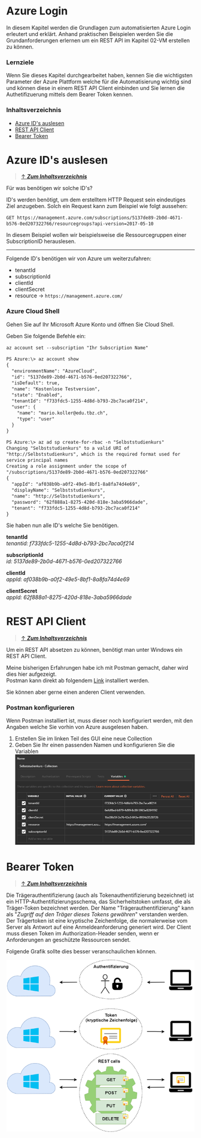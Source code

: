 # **Azure Login**

In diesem Kapitel werden die Grundlagen zum automatisierten Azure Login erleutert und erklärt. Anhand praktischen Beispielen werden Sie die Grundanforderungen erlernen um ein REST API im Kapitel 02-VM erstellen zu können.

### **Lernziele**
Wenn Sie dieses Kapitel durchgearbeitet haben, kennen Sie die wichtigsten Parameter der Azure Plattform welche für die Automatisierung wichtig sind und können diese in einem REST API Client einbinden und Sie lernen die Authetifizuerung mittels dem Bearer Token kennen.

### **Inhaltsverzeichnis**
- [Azure ID's auslesen](#Azure-Plattform)
- [REST API Client](#REST-API-Client)
- [Bearer Token](#Bearer-Token)

# Azure ID's auslesen
>[&uarr; **_Zum Inhaltsverzeichnis_**](#Inhaltsverzeichnis)

Für was benötigen wir solche ID's?<br>

ID's werden benötigt, um dem erstelltem HTTP Request sein eindeutiges Ziel anzugeben. Solch ein Request kann zum Beispiel wie folgt aussehen:<br>

```
GET https://management.azure.com/subscriptions/5137de89-2b0d-4671-b576-0ed207322766/resourcegroups?api-version=2017-05-10
```

In diesem Beispiel wollen wir beispielsweise die Ressourcegruppen einer SubscriptionID herauslesen.<br>

---

Folgende ID's benötigen wir von Azure um weiterzufahren:

- tenantId
- subscriptionId
- clientId
- clientSecret
- resource &rarr; `https://management.azure.com/`

### **Azure Cloud Shell**
Gehen Sie auf Ihr Microsoft Azure Konto und öffnen Sie Cloud Shell.<br>

Geben Sie folgende Befehle ein:<br>
```
az account set --subscription "Ihr Subscription Name"
```

```
PS Azure:\> az account show
{
  "environmentName": "AzureCloud",
  "id": "5137de89-2b0d-4671-b576-0ed207322766",
  "isDefault": true,
  "name": "Kostenlose Testversion",
  "state": "Enabled",
  "tenantId": "f733fdc5-1255-4d8d-b793-2bc7aca0f214",
  "user": {
    "name": "mario.koller@edu.tbz.ch",
    "type": "user"
  }
}
```

```
PS Azure:\> az ad sp create-for-rbac -n "Selbststudienkurs"
Changing "Selbststudienkurs" to a valid URI of "http://Selbststudienkurs", which is the required format used for service principal names
Creating a role assignment under the scope of "/subscriptions/5137de89-2b0d-4671-b576-0ed207322766"
{
  "appId": "af038b9b-a0f2-49e5-8bf1-8a8fa74d4e69",
  "displayName": "Selbststudienkurs",
  "name": "http://Selbststudienkurs",
  "password": "62f888a1-8275-420d-818e-3aba5966dade",
  "tenant": "f733fdc5-1255-4d8d-b793-2bc7aca0f214"
}
```

Sie haben nun alle ID's welche Sie benötigen.<br>

**tenantId**<br>
*tenantid: f733fdc5-1255-4d8d-b793-2bc7aca0f214*<br>

**subscriptionId**<br>
*id: 5137de89-2b0d-4671-b576-0ed207322766*<br>

**clientId**<br>
*appId: af038b9b-a0f2-49e5-8bf1-8a8fa74d4e69*<br>

**clientSecret**<br>
*appId: 62f888a1-8275-420d-818e-3aba5966dade*<br>

# REST API Client
>[&uarr; **_Zum Inhaltsverzeichnis_**](#Inhaltsverzeichnis)

Um ein REST API absetzen zu können, benötigt man unter Windows ein REST API Client.<br>

Meine bisherigen Erfahrungen habe ich mit Postman gemacht, daher wird dies hier aufgezeigt.<br>
Postman kann direkt ab folgendem [Link](https://app.getpostman.com/run-collection/41b9fa3b957c297f283d#?env%5BAzure%20REST%5D=W3siZW5hYmxlZCI6dHJ1ZSwia2V5IjoidGVuYW50SWQiLCJ2YWx1ZSI6IiIsInR5cGUiOiJ0ZXh0In0seyJlbmFibGVkIjp0cnVlLCJrZXkiOiJjbGllbnRJZCIsInZhbHVlIjoiIiwidHlwZSI6InRleHQifSx7ImVuYWJsZWQiOnRydWUsImtleSI6ImNsaWVudFNlY3JldCIsInZhbHVlIjoiIiwidHlwZSI6InRleHQifSx7ImVuYWJsZWQiOnRydWUsImtleSI6InJlc291cmNlIiwidmFsdWUiOiJodHRwczovL21hbmFnZW1lbnQuYXp1cmUuY29tLyIsInR5cGUiOiJ0ZXh0In0seyJlbmFibGVkIjp0cnVlLCJrZXkiOiJzdWJzY3JpcHRpb25JZCIsInZhbHVlIjoiIiwidHlwZSI6InRleHQifV0=) installiert werden.<br>

Sie können aber gerne einen anderen Client verwenden.

### **Postman konfigurieren**

Wenn Postman installiert ist, muss dieser noch konfiguriert werden, mit den Angaben welche Sie vorhin von Azure ausgelesen haben.

1. Erstellen Sie im linken Teil des GUI eine neue Collection
2. Geben Sie Ihr einen passenden Namen und konfigurieren Sie die Variablen<br>
![Postman Collection](../Bilder/Postman_Collection.png)

# Bearer Token
>[&uarr; **_Zum Inhaltsverzeichnis_**](#Inhaltsverzeichnis)

Die Trägerauthentifizierung (auch als Tokenauthentifizierung bezeichnet) ist ein HTTP-Authentifizierungsschema, das Sicherheitstoken umfasst, die als Träger-Token bezeichnet werden. Der Name "Trägerauthentifizierung" kann als "*Zugriff auf den Träger dieses Tokens gewähren*" verstanden werden. Der Trägertoken ist eine kryptische Zeichenfolge, die normalerweise vom Server als Antwort auf eine Anmeldeanforderung generiert wird. Der Client muss diesen Token im Authorization-Header senden, wenn er Anforderungen an geschützte Ressourcen sendet.<br>

Folgende Grafik sollte dies besser veranschaulichen können.<br>

![Bearer Token](../Bilder/VA_Grafik_Bearer_Token.png)

